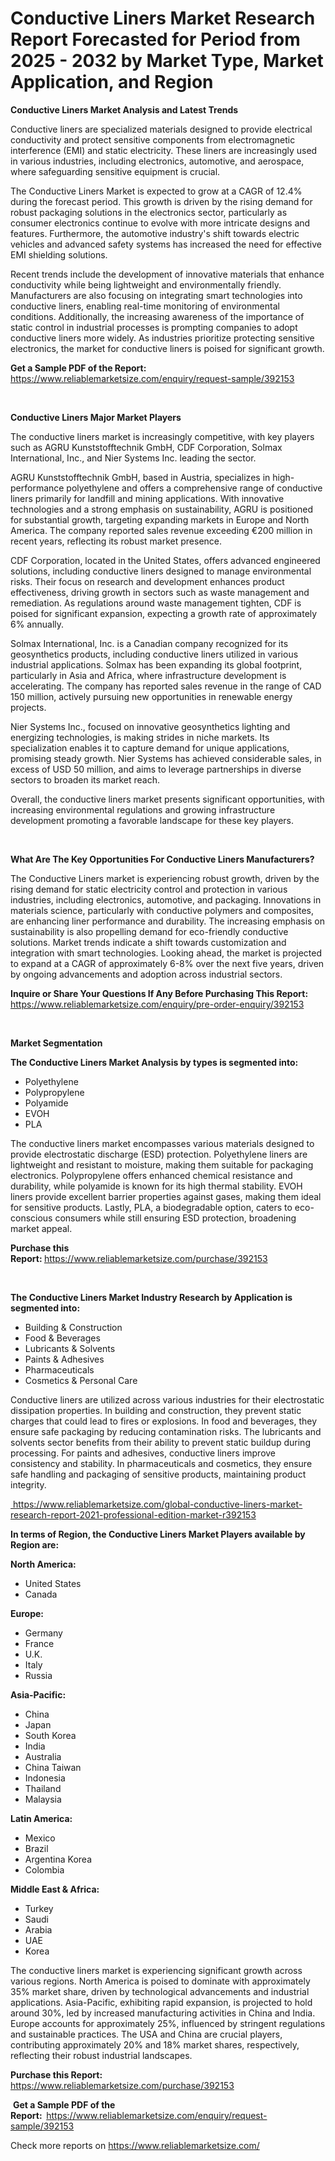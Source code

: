 <p><h1>Conductive Liners Market Research Report Forecasted for Period from 2025 -  2032 by Market Type, Market Application, and Region</h1></p><p><strong>Conductive Liners Market Analysis and Latest Trends</strong></p>
<p><p>Conductive liners are specialized materials designed to provide electrical conductivity and protect sensitive components from electromagnetic interference (EMI) and static electricity. These liners are increasingly used in various industries, including electronics, automotive, and aerospace, where safeguarding sensitive equipment is crucial.</p><p>The Conductive Liners Market is expected to grow at a CAGR of 12.4% during the forecast period. This growth is driven by the rising demand for robust packaging solutions in the electronics sector, particularly as consumer electronics continue to evolve with more intricate designs and features. Furthermore, the automotive industry's shift towards electric vehicles and advanced safety systems has increased the need for effective EMI shielding solutions. </p><p>Recent trends include the development of innovative materials that enhance conductivity while being lightweight and environmentally friendly. Manufacturers are also focusing on integrating smart technologies into conductive liners, enabling real-time monitoring of environmental conditions. Additionally, the increasing awareness of the importance of static control in industrial processes is prompting companies to adopt conductive liners more widely. As industries prioritize protecting sensitive electronics, the market for conductive liners is poised for significant growth.</p></p>
<p><strong>Get a Sample PDF of the Report:&nbsp;</strong> <a href="https://www.reliablemarketsize.com/enquiry/request-sample/392153?utm_campaign=2996&utm_medium=2&utm_source=Github&utm_content=ia&utm_term=29032025&utm_id=conductive-liners">https://www.reliablemarketsize.com/enquiry/request-sample/392153</a></p>
<p>&nbsp;</p>
<p><strong>Conductive Liners Major Market Players</strong></p>
<p><p>The conductive liners market is increasingly competitive, with key players such as AGRU Kunststofftechnik GmbH, CDF Corporation, Solmax International, Inc., and Nier Systems Inc. leading the sector.</p><p>AGRU Kunststofftechnik GmbH, based in Austria, specializes in high-performance polyethylene and offers a comprehensive range of conductive liners primarily for landfill and mining applications. With innovative technologies and a strong emphasis on sustainability, AGRU is positioned for substantial growth, targeting expanding markets in Europe and North America. The company reported sales revenue exceeding €200 million in recent years, reflecting its robust market presence.</p><p>CDF Corporation, located in the United States, offers advanced engineered solutions, including conductive liners designed to manage environmental risks. Their focus on research and development enhances product effectiveness, driving growth in sectors such as waste management and remediation. As regulations around waste management tighten, CDF is poised for significant expansion, expecting a growth rate of approximately 6% annually.</p><p>Solmax International, Inc. is a Canadian company recognized for its geosynthetics products, including conductive liners utilized in various industrial applications. Solmax has been expanding its global footprint, particularly in Asia and Africa, where infrastructure development is accelerating. The company has reported sales revenue in the range of CAD 150 million, actively pursuing new opportunities in renewable energy projects.</p><p>Nier Systems Inc., focused on innovative geosynthetics lighting and energizing technologies, is making strides in niche markets. Its specialization enables it to capture demand for unique applications, promising steady growth. Nier Systems has achieved considerable sales, in excess of USD 50 million, and aims to leverage partnerships in diverse sectors to broaden its market reach.</p><p>Overall, the conductive liners market presents significant opportunities, with increasing environmental regulations and growing infrastructure development promoting a favorable landscape for these key players.</p></p>
<p>&nbsp;</p>
<p><strong>What Are The Key Opportunities For Conductive Liners Manufacturers?</strong></p>
<p><p>The Conductive Liners market is experiencing robust growth, driven by the rising demand for static electricity control and protection in various industries, including electronics, automotive, and packaging. Innovations in materials science, particularly with conductive polymers and composites, are enhancing liner performance and durability. The increasing emphasis on sustainability is also propelling demand for eco-friendly conductive solutions. Market trends indicate a shift towards customization and integration with smart technologies. Looking ahead, the market is projected to expand at a CAGR of approximately 6-8% over the next five years, driven by ongoing advancements and adoption across industrial sectors.</p></p>
<p><strong>Inquire or Share Your Questions If Any Before Purchasing This Report:</strong> <a href="https://www.reliablemarketsize.com/enquiry/pre-order-enquiry/392153?utm_campaign=2996&utm_medium=2&utm_source=Github&utm_content=ia&utm_term=29032025&utm_id=conductive-liners">https://www.reliablemarketsize.com/enquiry/pre-order-enquiry/392153</a></p>
<p>&nbsp;</p>
<p><strong>Market Segmentation</strong></p>
<p><strong>The Conductive Liners Market Analysis by types is segmented into:</strong></p>
<p><ul><li>Polyethylene</li><li>Polypropylene</li><li>Polyamide</li><li>EVOH</li><li>PLA</li></ul></p>
<p><p>The conductive liners market encompasses various materials designed to provide electrostatic discharge (ESD) protection. Polyethylene liners are lightweight and resistant to moisture, making them suitable for packaging electronics. Polypropylene offers enhanced chemical resistance and durability, while polyamide is known for its high thermal stability. EVOH liners provide excellent barrier properties against gases, making them ideal for sensitive products. Lastly, PLA, a biodegradable option, caters to eco-conscious consumers while still ensuring ESD protection, broadening market appeal.</p></p>
<p><strong>Purchase this Report:&nbsp;</strong><a href="https://www.reliablemarketsize.com/purchase/392153?utm_campaign=2996&utm_medium=2&utm_source=Github&utm_content=ia&utm_term=29032025&utm_id=conductive-liners">https://www.reliablemarketsize.com/purchase/392153</a></p>
<p>&nbsp;</p>
<p><strong>The Conductive Liners Market Industry Research by Application is segmented into:</strong></p>
<p><ul><li>Building & Construction</li><li>Food & Beverages</li><li>Lubricants & Solvents</li><li>Paints & Adhesives</li><li>Pharmaceuticals</li><li>Cosmetics & Personal Care</li></ul></p>
<p><p>Conductive liners are utilized across various industries for their electrostatic dissipation properties. In building and construction, they prevent static charges that could lead to fires or explosions. In food and beverages, they ensure safe packaging by reducing contamination risks. The lubricants and solvents sector benefits from their ability to prevent static buildup during processing. For paints and adhesives, conductive liners improve consistency and stability. In pharmaceuticals and cosmetics, they ensure safe handling and packaging of sensitive products, maintaining product integrity.</p></p>
<p><a href="https://www.reliablemarketsize.com/global-conductive-liners-market-research-report-2021-professional-edition-market-r392153?utm_campaign=2996&utm_medium=2&utm_source=Github&utm_content=ia&utm_term=29032025&utm_id=conductive-liners">&nbsp;https://www.reliablemarketsize.com/global-conductive-liners-market-research-report-2021-professional-edition-market-r392153</a></p>
<p><strong>In terms of Region, the Conductive Liners Market Players available by Region are:</strong></p>
<p>
    <p> <strong> North America: </strong>
        <ul>
            <li>United States</li>
            <li>Canada</li>
        </ul>
        </p> 
    <p> <strong> Europe: </strong>
        <ul>
            <li>Germany</li>
            <li>France</li>
            <li>U.K.</li>
            <li>Italy</li>
            <li>Russia</li>
        </ul>
        </p> 
    <p> <strong> Asia-Pacific: </strong>
        <ul>
            <li>China</li>
            <li>Japan</li>
            <li>South Korea</li>
            <li>India</li>
            <li>Australia</li>
            <li>China Taiwan</li>
            <li>Indonesia</li>
            <li>Thailand</li>
            <li>Malaysia</li>
        </ul>
        </p> 
    <p> <strong> Latin America: </strong>
        <ul>
            <li>Mexico</li>
            <li>Brazil</li>
            <li>Argentina Korea</li>
            <li>Colombia</li>
        </ul>
        </p> 
    <p> <strong> Middle East & Africa: </strong>
        <ul>
            <li>Turkey</li>
            <li>Saudi</li>
            <li>Arabia</li>
            <li>UAE</li>
            <li>Korea</li>
        </ul>
    </p>
    </p>
<p><p>The conductive liners market is experiencing significant growth across various regions. North America is poised to dominate with approximately 35% market share, driven by technological advancements and industrial applications. Asia-Pacific, exhibiting rapid expansion, is projected to hold around 30%, led by increased manufacturing activities in China and India. Europe accounts for approximately 25%, influenced by stringent regulations and sustainable practices. The USA and China are crucial players, contributing approximately 20% and 18% market shares, respectively, reflecting their robust industrial landscapes.</p></p>
<p><strong>Purchase this Report: </strong><a href="https://www.reliablemarketsize.com/purchase/392153?utm_campaign=2996&utm_medium=2&utm_source=Github&utm_content=ia&utm_term=29032025&utm_id=conductive-liners">https://www.reliablemarketsize.com/purchase/392153</a></p>
<p>&nbsp;<strong>Get a Sample PDF of the Report:&nbsp;&nbsp;</strong><a href="https://www.reliablemarketsize.com/enquiry/request-sample/392153?utm_campaign=2996&utm_medium=2&utm_source=Github&utm_content=ia&utm_term=29032025&utm_id=conductive-liners">https://www.reliablemarketsize.com/enquiry/request-sample/392153</a></p>
<p><strong></strong></p>
<p>Check more reports on <a href="https://www.reliablemarketsize.com/?utm_campaign=2996&utm_medium=2&utm_source=Github&utm_content=ia&utm_term=29032025&utm_id=conductive-liners">https://www.reliablemarketsize.com/</a></p>
